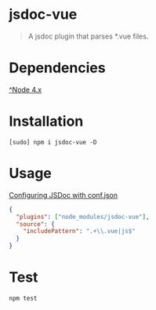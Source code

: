 # jsdoc-vue

> A jsdoc plugin that parses *.vue files.

# Dependencies
[^Node 4.x](https://nodejs.org/)

# Installation
```shell
[sudo] npm i jsdoc-vue -D
```

# Usage
[Configuring JSDoc with conf.json](http://usejsdoc.org/about-configuring-jsdoc.html)
```json
{
  "plugins": ["node_modules/jsdoc-vue"],
  "source": {
    "includePattern": ".+\\.vue|js$"
  }
}
```

# Test
```shell
npm test
```

